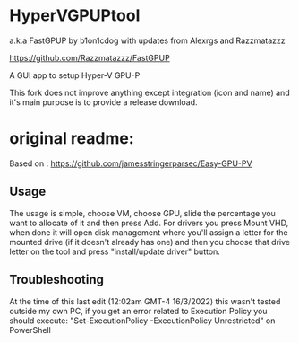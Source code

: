 # HyperVGPUPtool
a.k.a FastGPUP by b1on1cdog with updates from Alexrgs and Razzmatazzz

https://github.com/Razzmatazzz/FastGPUP

A GUI app to setup Hyper-V GPU-P

This fork does not improve anything except integration (icon and name) and it's main purpose is to provide a release download.

# original readme:

Based on : https://github.com/jamesstringerparsec/Easy-GPU-PV
## Usage
The usage is simple, choose VM, choose GPU, slide the percentage you want to allocate of it and then press Add. 
For drivers you press Mount VHD, when done it will open disk management where you'll assign a letter for the mounted drive (if it doesn't already has one) and then you choose that drive letter on the tool and press "install/update driver" button. 
## Troubleshooting
At the time of this last edit (12:02am GMT-4 16/3/2022) this wasn't tested outside my own PC, if you get an error related to Execution Policy you should execute:
"Set-ExecutionPolicy -ExecutionPolicy Unrestricted" on PowerShell
